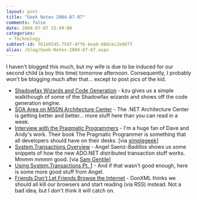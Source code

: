 ```yaml
---
layout: post
title: "Geek Notes 2004-07-07"
comments: false
date: 2004-07-07 15:49:00
categories:
 - Technology
subtext-id: f61e0545-75d7-4ffb-bea8-88dcec2e967f
alias: /blog/Geek-Notes-2004-07-07.aspx
---
```



I haven't blogged this much, but my wife is due to be induced for our second child (a boy this time) tomorrow afternoon. Consequently, I probably won't be blogging much after that... except to post pics of the kid.

  * [Shadowfax Wizards and Code Generation](http://weblogs.asp.net/cazzu/archive/2004/07/05/173238.aspx) - kzu gives us a simple walkthough of some of the Shadowfax wizards and shows off the code generation engine.
  * [SOA Area on MSDN Architecture Center](http://msdn.microsoft.com/architecture/soa/default.aspx) - The .NET Architecture Center is getting better and better... more stuff here than you can read in a week.
  * [Interview with the Pragmatic Programmers](http://www.onlamp.com/pub/a/onlamp/2004/06/24/pragmatic_programmers.html) - I'm a huge fan of Dave and Andy's work. Their book The Pragmatic Programmer is something that all developers should have on their desks. [via [simplegeek](http://www.simplegeek.com/permalink.aspx/db35df14-c44a-420c-897a-96d2beb539f0)]
  * [System.Transactions Overview](http://weblogs.asp.net/angelsb/archive/2004/07/06/174215.aspx) - Angel Saenz-Badillos shows us some snippets of how the new ADO.NET distributed transaction stuff works. Mmmm mmmm good. [via [Sam Gentile](http://samgentile.com/blog/archive/2004/07/06/12064.aspx)]
  * [Using System.Transactions Pt. 1](http://weblogs.asp.net/angelsb/archive/2004/07/07/175586.aspx) - And if that wasn't good enough, here is some more good stuff from Angel.
  * [Friends Don't Let Friends Browse the Internet](http://donxml.com/grokthis/archive/2004/07/06/899.aspx) - DonXML thinks we should all kill our browsers and start reading (via RSS) instead. Not a bad idea, but I don't think it will catch on.
